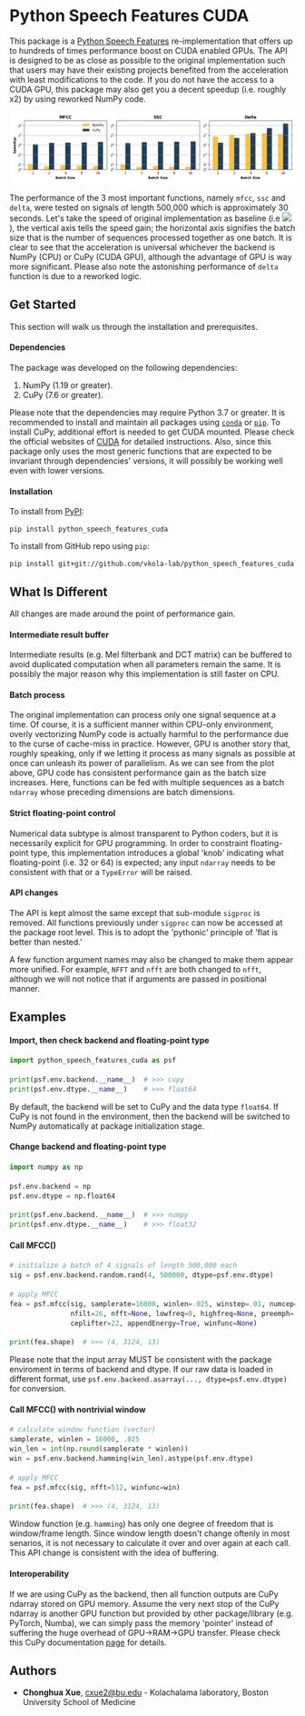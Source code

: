 # Python Speech Features CUDA

This package is a [Python Speech Features](https://github.com/jameslyons/python_speech_features) re-implementation that offers up to hundreds of times performance boost on CUDA enabled GPUs. The API is designed to be as close as possible to the original implementation such that users may have their existing projects benefited from the acceleration with least modifications to the code. If you do not have the access to a CUDA GPU, this package may also get you a decent speedup (i.e. roughly x2) by using reworked NumPy code.

![Speedup Plot](/readme_plot/plot.jpg)

The performance of the 3 most important functions, namely `mfcc`, `ssc` and `delta`, were tested on signals of length 500,000 which is approximately 30 seconds. Let's take the speed of original implementation as baseline (i.e <img src="https://render.githubusercontent.com/render/math?math=2^0">), the vertical axis tells the speed gain; the horizontal axis signifies the batch size that is the number of sequences processed together as one batch. It is clear to see that the acceleration is universal whichever the backend is NumPy (CPU) or CuPy (CUDA GPU), although the advantage of GPU is way more significant. Please also note the astonishing performance of `delta` function is due to a reworked logic.

## Get Started

This section will walk us through the installation and prerequisites.

#### Dependencies

The package was developed on the following dependencies:

1. NumPy (1.19 or greater).
2. CuPy (7.6 or greater).

Please note that the dependencies may require Python 3.7 or greater. It is recommended to install and maintain all packages using [`conda`](https://www.anaconda.com/) or [`pip`](https://pypi.org/project/pip/). To install CuPy, additional effort is needed to get CUDA mounted. Please check the official websites of [CUDA](https://developer.nvidia.com/cuda-downloads) for detailed instructions. Also, since this package only uses the most generic functions that are expected to be invariant through dependencies' versions, it will possibly be working well even with lower versions.

#### Installation

To install from [PyPI](https://pypi.org/project/python-speech-features-cuda/):

```
pip install python_speech_features_cuda
```

To install from GitHub repo using `pip`:

```
pip install git+git://github.com/vkola-lab/python_speech_features_cuda
```

## What Is Different

All changes are made around the point of performance gain.

#### Intermediate result buffer

Intermediate results (e.g. Mel filterbank and DCT matrix) can be buffered to avoid duplicated computation when all parameters remain the same. It is possibly the major reason why this implementation is still faster on CPU.

#### Batch process

The original implementation can process only one signal sequence at a time. Of course, it is a sufficient manner within CPU-only environment, overly vectorizing NumPy code is actually harmful to the performance due to the curse of cache-miss in practice. However, GPU is another story that, roughly speaking, only if we letting it process as many signals as possible at once can unleash its power of parallelism. As we can see from the plot above, GPU code has consistent performance gain as the batch size increases. Here, functions can be fed with multiple sequences as a batch `ndarray` whose preceding dimensions are batch dimensions.

#### Strict floating-point control

Numerical data subtype is almost transparent to Python coders, but it is necessarily explicit for GPU programming. In order to constraint floating-point type, this implementation introduces a global 'knob' indicating what floating-point (i.e. 32 or 64) is expected; any input `ndarray` needs to be consistent with that or a `TypeError` will be raised.

#### API changes

The API is kept almost the same except that sub-module `sigproc` is removed. All functions previously under `sigproc` can now be accessed at the package root level. This is to adopt the 'pythonic' principle of 'flat is better than nested.'

A few function argument names may also be changed to make them appear more unified. For example, `NFFT` and `nfft` are both changed to `nfft`, although we will not notice that if arguments are passed in positional manner.

## Examples

#### Import, then check backend and floating-point type

```python
import python_speech_features_cuda as psf

print(psf.env.backend.__name__)  # >>> cupy
print(psf.env.dtype.__name__)    # >>> float64
```

By default, the backend will be set to CuPy and the data type `float64`. If CuPy is not found in the environment, then the backend will be switched to NumPy automatically at package initialization stage.

#### Change backend and floating-point type

```python
import numpy as np

psf.env.backend = np
psf.env.dtype = np.float64

print(psf.env.backend.__name__)  # >>> numpy
print(psf.env.dtype.__name__)    # >>> float32
```

#### Call MFCC()

```python
# initialize a batch of 4 signals of length 500,000 each
sig = psf.env.backend.random.rand(4, 500000, dtype=psf.env.dtype)

# apply MFCC
fea = psf.mfcc(sig, samplerate=16000, winlen=.025, winstep=.01, numcep=13,
               nfilt=26, nfft=None, lowfreq=0, highfreq=None, preemph=.97,
               ceplifter=22, appendEnergy=True, winfunc=None)

print(fea.shape)  # >>> (4, 3124, 13)
```

Please note that the input array MUST be consistent with the package enviroment in terms of backend and dtype. If our raw data is loaded in different format, use `psf.env.backend.asarray(..., dtype=psf.env.dtype)` for conversion.

#### Call MFCC() with nontrivial window

```python
# calculate window function (vector)
samplerate, winlen = 16000, .025
win_len = int(np.round(samplerate * winlen))
win = psf.env.backend.hamming(win_len).astype(psf.env.dtype)

# apply MFCC
fea = psf.mfcc(sig, nfft=512, winfunc=win)

print(fea.shape)  # >>> (4, 3124, 13)
```

Window function (e.g. `hamming`) has only one degree of freedom that is window/frame length. Since window length doesn't change oftenly in most senarios, it is not necessary to calculate it over and over again at each call. This API change is consistent with the idea of buffering.

#### Interoperability

If we are using CuPy as the backend, then all function outputs are CuPy ndarray stored on GPU memory. Assume the very next stop of the CuPy ndarray is another GPU function but provided by other package/library (e.g. PyTorch, Numba), we can simply pass the memory 'pointer' instead of suffering the huge overhead of GPU->RAM->GPU transfer. Please check this CuPy documentation [page](https://docs.cupy.dev/en/stable/reference/interoperability.html) for details.

## Authors

* **Chonghua Xue**, cxue2@bu.edu - Kolachalama laboratory, Boston University School of Medicine
